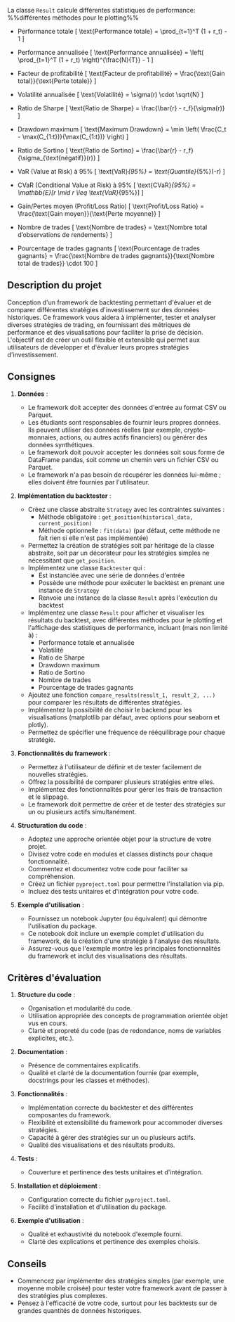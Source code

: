 
La classe `Result` calcule différentes statistiques de performance: %%différentes méthodes pour le plotting%%
- Performance totale
\[
\text{Performance totale} = \prod_{t=1}^T (1 + r_t) - 1
\]

- Performance annualisée
\[
\text{Performance annualisée} = \left( \prod_{t=1}^T (1 + r_t) \right)^{\frac{N}{T}} - 1
\]

- Facteur de profitabilité
\[
\text{Facteur de profitabilité} = \frac{\text{Gain total}}{\text{Perte totale}}
\]

- Volatilité annualisée
\[
\text{Volatilité} = \sigma(r) \cdot \sqrt{N}
\]

- Ratio de Sharpe
\[
\text{Ratio de Sharpe} = \frac{\bar{r} - r_f}{\sigma(r)}
\]

- Drawdown maximum
\[
\text{Maximum Drawdown} = \min \left( \frac{C_t - \max(C_{1:t})}{\max(C_{1:t})} \right)
\]

- Ratio de Sortino
\[
\text{Ratio de Sortino} = \frac{\bar{r} - r_f}{\sigma_{\text{négatif}}(r)}
\]

- VaR (Value at Risk) à 95%
\[
\text{VaR}_{95\%} = \text{Quantile}_{5\%}(-r)
\]

- CVaR (Conditional Value at Risk) à 95%
\[
\text{CVaR}_{95\%} = \mathbb{E}[r \mid r \leq \text{VaR}_{95\%}]
\]

- Gain/Pertes moyen (Profit/Loss Ratio)
\[
\text{Profit/Loss Ratio} = \frac{\text{Gain moyen}}{\text{Perte moyenne}}
\]

- Nombre de trades
\[
\text{Nombre de trades} = \text{Nombre total d’observations de rendements}
\]

- Pourcentage de trades gagnants
\[
\text{Pourcentage de trades gagnants} = \frac{\text{Nombre de trades gagnants}}{\text{Nombre total de trades}} \cdot 100
\]




## Description du projet

Conception d'un framework de backtesting permettant d'évaluer et de comparer différentes stratégies d'investissement sur des données historiques. Ce framework vous aidera à implémenter, tester et analyser diverses stratégies de trading, en fournissant des métriques de performance et des visualisations pour faciliter la prise de décision. L'objectif est de créer un outil flexible et extensible qui permet aux utilisateurs de développer et d'évaluer leurs propres stratégies d'investissement.

## Consignes

1. **Données** :
   - Le framework doit accepter des données d'entrée au format CSV ou Parquet.
   - Les étudiants sont responsables de fournir leurs propres données. Ils peuvent utiliser des données réelles (par exemple, crypto-monnaies, actions, ou autres actifs financiers) ou générer des données synthétiques.
   - Le framework doit pouvoir accepter les données soit sous forme de DataFrame pandas, soit comme un chemin vers un fichier CSV ou Parquet.
   - Le framework n'a pas besoin de récupérer les données lui-même ; elles doivent être fournies par l'utilisateur.

2. **Implémentation du backtester** :
   - Créez une classe abstraite `Strategy` avec les contraintes suivantes :
     - Méthode obligatoire : `get_position(historical_data, current_position)`
     - Méthode optionnelle : `fit(data)` (par défaut, cette méthode ne fait rien si elle n'est pas implémentée)
   - Permettez la création de stratégies soit par héritage de la classe abstraite, soit par un décorateur pour les stratégies simples ne nécessitant que `get_position`.
   - Implémentez une classe `Backtester` qui :
     - Est instanciée avec une série de données d'entrée
     - Possède une méthode pour exécuter le backtest en prenant une instance de `Strategy`
     - Renvoie une instance de la classe `Result` après l'exécution du backtest
   - Implémentez une classe `Result` pour afficher et visualiser les résultats du backtest, avec différentes méthodes pour le plotting et l'affichage des statistiques de performance, incluant (mais non limité à) :
     - Performance totale et annualisée
     - Volatilité
     - Ratio de Sharpe
     - Drawdown maximum
     - Ratio de Sortino
     - Nombre de trades
     - Pourcentage de trades gagnants
   - Ajoutez une fonction `compare_results(result_1, result_2, ...)` pour comparer les résultats de différentes stratégies.
   - Implémentez la possibilité de choisir le backend pour les visualisations (matplotlib par défaut, avec options pour seaborn et plotly).
   - Permettez de spécifier une fréquence de rééquilibrage pour chaque stratégie.

3. **Fonctionnalités du framework** :
   - Permettez à l'utilisateur de définir et de tester facilement de nouvelles stratégies.
   - Offrez la possibilité de comparer plusieurs stratégies entre elles.
   - Implémentez des fonctionnalités pour gérer les frais de transaction et le slippage.
   - Le framework doit permettre de créer et de tester des stratégies sur un ou plusieurs actifs simultanément.

4. **Structuration du code** :
   - Adoptez une approche orientée objet pour la structure de votre projet.
   - Divisez votre code en modules et classes distincts pour chaque fonctionnalité.
   - Commentez et documentez votre code pour faciliter sa compréhension.
   - Créez un fichier `pyproject.toml` pour permettre l'installation via pip.
   - Incluez des tests unitaires et d'intégration pour votre code.

5. **Exemple d'utilisation** :
   - Fournissez un notebook Jupyter (ou équivalent) qui démontre l'utilisation du package.
   - Ce notebook doit inclure un exemple complet d'utilisation du framework, de la création d'une stratégie à l'analyse des résultats.
   - Assurez-vous que l'exemple montre les principales fonctionnalités du framework et inclut des visualisations des résultats.

## Critères d'évaluation

1. **Structure du code** :
   - Organisation et modularité du code.
   - Utilisation appropriée des concepts de programmation orientée objet vus en cours.
   - Clarté et propreté du code (pas de redondance, noms de variables explicites, etc.).

2. **Documentation** :
   - Présence de commentaires explicatifs.
   - Qualité et clarté de la documentation fournie (par exemple, docstrings pour les classes et méthodes).

3. **Fonctionnalités** :
   - Implémentation correcte du backtester et des différentes composantes du framework.
   - Flexibilité et extensibilité du framework pour accommoder diverses stratégies.
   - Capacité à gérer des stratégies sur un ou plusieurs actifs.
   - Qualité des visualisations et des résultats produits.

4. **Tests** :
   - Couverture et pertinence des tests unitaires et d'intégration.

5. **Installation et déploiement** :
   - Configuration correcte du fichier `pyproject.toml`.
   - Facilité d'installation et d'utilisation du package.

6. **Exemple d'utilisation** :
   - Qualité et exhaustivité du notebook d'exemple fourni.
   - Clarté des explications et pertinence des exemples choisis.

## Conseils

- Commencez par implémenter des stratégies simples (par exemple, une moyenne mobile croisée) pour tester votre framework avant de passer à des stratégies plus complexes.
- Pensez à l'efficacité de votre code, surtout pour les backtests sur de grandes quantités de données historiques.
